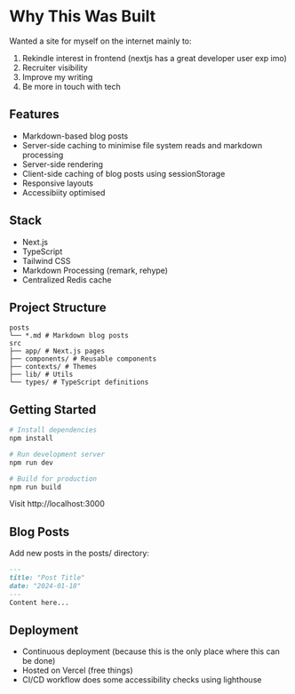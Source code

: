 # Why This Was Built

Wanted a site for myself on the internet mainly to:
1) Rekindle interest in frontend (nextjs has a great developer user exp imo)
2) Recruiter visibility 
3) Improve my writing
4) Be more in touch with tech

## Features
- Markdown-based blog posts
- Server-side caching to minimise file system reads and markdown processing
- Server-side rendering
- Client-side caching of blog posts using sessionStorage
- Responsive layouts
- Accessibiity optimised

## Stack
- Next.js
- TypeScript
- Tailwind CSS
- Markdown Processing (remark, rehype)
- Centralized Redis cache

## Project Structure
```
posts
└── *.md # Markdown blog posts 
src
├── app/ # Next.js pages 
├── components/ # Reusable components 
├── contexts/ # Themes
├── lib/ # Utils
└── types/ # TypeScript definitions
```

## Getting Started

```bash
# Install dependencies
npm install

# Run development server
npm run dev

# Build for production
npm run build
```
Visit http://localhost:3000


## Blog Posts
Add new posts in the posts/ directory:
```markdown
---
title: "Post Title"
date: "2024-01-18"
---
Content here...
```

## Deployment
- Continuous deployment (because this is the only place where this can be done)
- Hosted on Vercel (free things)
- CI/CD workflow does some accessibility checks using lighthouse

